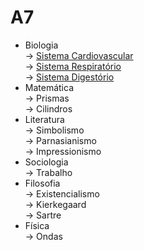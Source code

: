 # A7

* Biologia \
  \-> [Sistema Cardiovascular](../../biologia/fisiologia-humana-sistemas/sistema-cardiovascular.md)\
  \-> [Sistema Respiratório](../../biologia/fisiologia-humana-sistemas/sistema-respiratorio.md)\
  \-> [Sistema Digestório](../../biologia/fisiologia-humana-sistemas/sistema-digestorio.md)
* Matemática \
  \-> Prismas\
  \-> Cilindros
* Literatura \
  \-> Simbolismo\
  \-> Parnasianismo\
  \-> Impressionismo
* Sociologia \
  \-> Trabalho
* Filosofia \
  \-> Existencialismo \
  \-> Kierkegaard \
  \-> Sartre&#x20;
* Física \
  \-> Ondas
